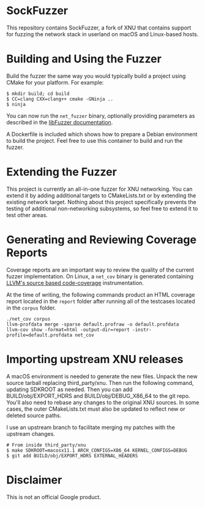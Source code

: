 # SockFuzzer

This repository contains SockFuzzer, a fork of XNU that contains support
for fuzzing the network stack in userland on macOS and Linux-based hosts.

# Building and Using the Fuzzer

Build the fuzzer the same way you would typically build a project using CMake
for your platform. For example:

```
$ mkdir build; cd build
$ CC=clang CXX=clang++ cmake -GNinja ..
$ ninja
```

You can now run the `net_fuzzer` binary, optionally providing parameters as
described in the [libFuzzer documentation](https://llvm.org/docs/LibFuzzer.html).

A Dockerfile is included which shows how to prepare a Debian environment to build
the project. Feel free to use this container to build and run the fuzzer.

# Extending the Fuzzer

This project is currently an all-in-one fuzzer for XNU networking. You can extend
it by adding additional targets to CMakeLists.txt or by extending the existing
network target. Nothing about this project specifically prevents the testing of
additional non-networking subsystems, so feel free to extend it to test other
areas.

# Generating and Reviewing Coverage Reports

Coverage reports are an important way to review the quality of the current
fuzzer implementation. On Linux, a `net_cov` binary is generated containing
[LLVM's source based code-coverage](https://clang.llvm.org/docs/SourceBasedCodeCoverage.html)
instrumentation.

At the time of writing, the following commands product an HTML coverage report located
in the `report` folder after running all of the testcases located in the `corpus` folder.

```
./net_cov corpus
llvm-profdata merge -sparse default.profraw -o default.profdata
llvm-cov show -format=html -output-dir=report -instr-profile=default.profdata net_cov
```

# Importing upstream XNU releases

A macOS environment is needed to generate the new files. Unpack the new source tarball
replacing third_party/xnu. Then run the following command, updating SDKROOT as needed.
Then you can add BUILD/obj/EXPORT_HDRS and BUILD/obj/DEBUG_X86_64 to the git repo.
You'll also need to rebase any changes to the original XNU sources. In some cases, the
outer CMakeLists.txt must also be updated to reflect new or deleted source paths.

I use an upstream branch to facilitate merging my patches with the upstream changes.

```
# From inside third_party/xnu
$ make SDKROOT=macosx11.1 ARCH_CONFIGS=X86_64 KERNEL_CONFIGS=DEBUG
$ git add BUILD/obj/EXPORT_HDRS EXTERNAL_HEADERS
```

# Disclaimer

This is not an official Google product.
